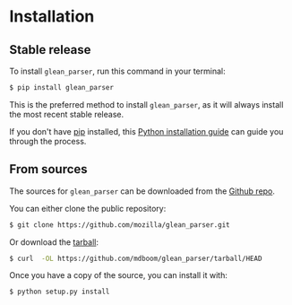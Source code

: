 # Installation

## Stable release

To install `glean_parser`, run this command in your terminal:

```sh
$ pip install glean_parser
```

This is the preferred method to install `glean_parser`, as it will always
install the most recent stable release.

If you don't have [pip](https://pip.pypa.io) installed, this [Python
installation
guide](http://docs.python-guide.org/en/latest/starting/installation/)
can guide you through the process.

## From sources

The sources for `glean_parser` can be downloaded from the [Github
repo](https://github.com/mozilla/glean_parser).

You can either clone the public repository:

```sh
$ git clone https://github.com/mozilla/glean_parser.git
```

Or download the
[tarball](https://github.com/mdboom/glean_parser/tarball/HEAD):

```sh
$ curl  -OL https://github.com/mdboom/glean_parser/tarball/HEAD
```

Once you have a copy of the source, you can install it with:

```sh
$ python setup.py install
```
